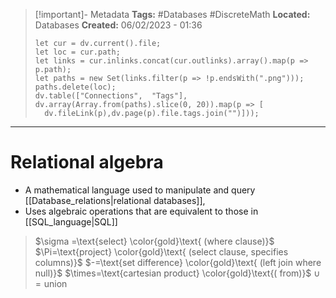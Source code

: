 > [!important]- Metadata
> **Tags:** #Databases #DiscreteMath 
> **Located:** Databases
> **Created:** 06/02/2023 - 01:36
> ```dataviewjs
>let cur = dv.current().file;
>let loc = cur.path;
>let links = cur.inlinks.concat(cur.outlinks).array().map(p => p.path);
>let paths = new Set(links.filter(p => !p.endsWith(".png")));
>paths.delete(loc);
>dv.table(["Connections",  "Tags"], dv.array(Array.from(paths).slice(0, 20)).map(p => [
>   dv.fileLink(p),dv.page(p).file.tags.join("")]));
> ```

___
# Relational algebra

- A mathematical language used to manipulate and query [[Database_relations|relational databases]], 
- Uses algebraic operations that are equivalent to those in [[SQL_language|SQL]]  

> $\sigma =\text{select} \color{gold}\text{ (where clause)}$ 
> $\Pi=\text{project} \color{gold}\text{ (select clause, specifies columns)}$
> $-=\text{set difference} \color{gold}\text{ (left join where null)}$
> $\times=\text{cartesian product} \color{gold}\text{( from)}$ 
> $\cup=\text{union}$ 
